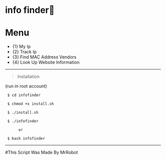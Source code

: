 # info finder📡


# Menu

* {1} My Ip
* {2} Track Ip
* {3} Find MAC Address Vendors
* {4} Look Up Website Information


--------------------------------

> Installation 

 (run in root account)

     $ cd infofinder
     
     $ chmod +x install.sh
	
     $ ./install.sh
     
     $ ./infofinder
   
          or
     
     $ bash infofinder
--------------------------------
   
     
#This Script Was Made By MrRobot

